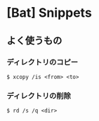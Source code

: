 # [Bat] Snippets


よく使うもの
------------

### ディレクトリのコピー

```
$ xcopy /is <from> <to>
```

### ディレクトリの削除

```
$ rd /s /q <dir>
```
